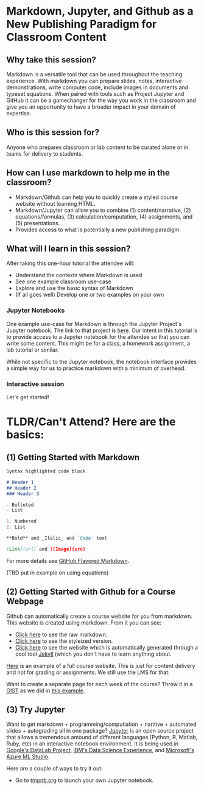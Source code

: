 # Markdown, Jupyter, and Github as a New Publishing Paradigm for Classroom Content



## Why take this session?

Markdown is a versatile tool that can be used throughout the teaching experience.  With markdown you can prepare slides, notes, interactive demonstrations, write computer code, include images in documents and typeset equations.  When paired with tools such as Project Jupyter and GitHub it can be a gamechanger for the way you work in the classroom and give you an opportunity to have a broader impact in your domain of expertise.

## Who is this session for?

Anyone who prepares classroom or lab content to be curated alone or in teams for delivery to students.

## How can I use markdown to help me in the classroom?

* Markdown/Github can help you to quickly create a styled course website without learning HTML.
* Markdown/Jupyter can allow you to combine (1) content/narrative, (2) equations/formulas, (3) calculation/computation, (4) assignments, and (5) presentations. 
* Provides access to what is potentially a new publishing paradigm.

## What will I learn in this session?

After taking this one-hour tutorial the attendee will:

* Understand the contexts where Markdown is used
* See one example classroom use-case
* Explore and use the basic syntax of Markdown
* (If all goes well) Develop one or two examples on your own

### Jupyter Notebooks

One example use-case for Markdown is through the Jupyter Project's Jupyter notebook.  The link to that project is [here](http://jupyter.org/index.html).  Our intent in this tutorial is to provide access to a Jupyter notebook for the attendee so that you can write some content.  This might be for a class, a homework assignment, a lab tutorial or similar.  

While not specific to the Jupyter notebook, the notebook interface provides a simple way for us to practice markdown with a minimum of overhead.

### Interactive session

Let's get started!

# TLDR/Can't Attend?  Here are the basics:

## (1) Getting Started with Markdown
```markdown
Syntax highlighted code block

# Header 1
## Header 2
### Header 3

- Bulleted
- List

1. Numbered
2. List

**Bold** and _Italic_ and `Code` text

[Link](url) and ![Image](src)
```
For more details see [GitHub Flavored Markdown](https://guides.github.com/features/mastering-markdown/).

(TBD put in example on using equations)

## (2) Getting Started with Github for a Course Webpage

Github can automatically create a course website for you from markdown. This website is created using markdown. From it you can see:
- [Click here](https://raw.githubusercontent.com/RPI-Analytics/markdown-RPi/master/README.md) to see the raw markdown. 
- [Click here](https://github.com/RPI-Analytics/markdown-RPi/blob/master/README.md) to see the styleized version.
- [Click here](https://rpi-analytics.github.io/markdown-RPi/) to see the website which is automatically generated through a cool tool [Jekyll](https://jekyllrb.com) (which you don't have to learn anything about.   

[Here](https://jkuruzovich.github.io/tech-fundamentals-analytics/) is an example of a full course website.  This is just for content delivery and not for grading or assignments.  We still use the LMS for that. 

Want to create a separate page for each week of the course?  Throw it in a [GIST](https://gist.github.com) as we did in [this example](https://gist.github.com/jkuruzovich/f55f10c4e8dee3e137fec4be06c58e91).

## (3) Try Jupyter 

Want to get markdown + programming/computiation +  naritive + automated slides + autograding all in one package? [Jupyter](http://jupyter.org) is an open source project that allows a tremendous amound of different languages (Python, R, Matlab, Ruby, etc) in an interactive notebook environment.  It is being used in [Google's DataLab Project](https://cloud.google.com/datalab/), [IBM's Data Science Experience](http://datascience.ibm.com), and [Microsoft's Azure ML Studio](https://blogs.technet.microsoft.com/machinelearning/2015/07/24/introducing-jupyter-notebooks-in-azure-ml-studio/).

Here are a couple of ways to try it out:
- Go to [tmpnb.org](http://tmpnb.org) to launch your own Jupyter notebook.  

